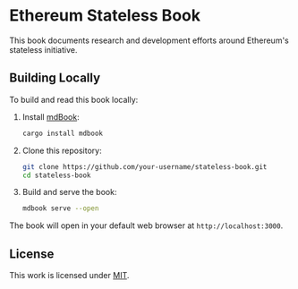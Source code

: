 # Ethereum Stateless Book

This book documents research and development efforts around Ethereum's stateless initiative.

## Building Locally

To build and read this book locally:

1. Install [mdBook](https://rust-lang.github.io/mdBook/):

    ```bash
    cargo install mdbook
    ```

2. Clone this repository:

    ```bash
    git clone https://github.com/your-username/stateless-book.git
    cd stateless-book
    ```

3. Build and serve the book:

    ```bash
    mdbook serve --open
    ```

The book will open in your default web browser at `http://localhost:3000`.

## License

This work is licensed under [MIT](LICENSE).
